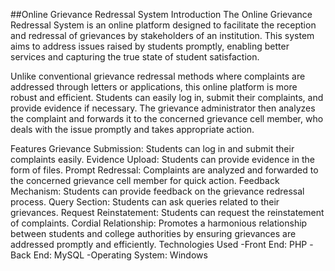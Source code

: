 ##Online Grievance Redressal System
Introduction
The Online Grievance Redressal System is an online platform designed to facilitate the reception and redressal of grievances by stakeholders of an institution. This system aims to address issues raised by students promptly, enabling better services and capturing the true state of student satisfaction.

Unlike conventional grievance redressal methods where complaints are addressed through letters or applications, this online platform is more robust and efficient. Students can easily log in, submit their complaints, and provide evidence if necessary. The grievance administrator then analyzes the complaint and forwards it to the concerned grievance cell member, who deals with the issue promptly and takes appropriate action.

Features
Grievance Submission: Students can log in and submit their complaints easily.
Evidence Upload: Students can provide evidence in the form of files.
Prompt Redressal: Complaints are analyzed and forwarded to the concerned grievance cell member for quick action.
Feedback Mechanism: Students can provide feedback on the grievance redressal process.
Query Section: Students can ask queries related to their grievances.
Request Reinstatement: Students can request the reinstatement of complaints.
Cordial Relationship: Promotes a harmonious relationship between students and college authorities by ensuring grievances are addressed promptly and efficiently.
Technologies Used
-Front End: PHP
-Back End: MySQL
-Operating System: Windows
